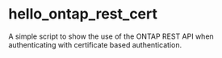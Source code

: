 # hello_ontap_rest_cert
A simple script to show the use of the ONTAP REST API when authenticating with certificate based authentication.
